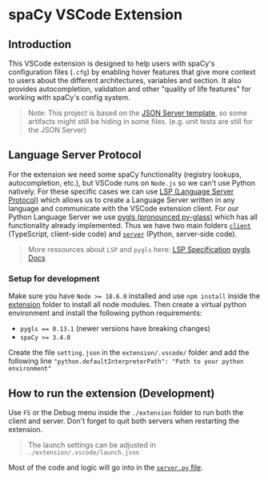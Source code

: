 # spaCy VSCode Extension

## Introduction 

This VSCode extension is designed to help users with spaCy's configuration files (`.cfg`) by enabling hover features that give more context to users about the different architectures, variables and section. It also provides autocompletion, validation and other "quality of life features" for working with spaCy's config system.

> Note: This project is based on the [JSON Server template](https://github.com/thomashacker/pygls/tree/master/examples/json-extension), so some artifacts might still be hiding in some files. (e.g. unit tests are still for the JSON Server)

## Language Server Protocol

For the extension  we need some spaCy functionality (registry lookups, autocompletion, etc.), but VSCode runs on `Node.js` so we can't use Python natively. For these specific cases we can use [LSP (Language Server Protocol)](https://microsoft.github.io/language-server-protocol/overviews/lsp/overview/) which allows us to create a Language Server written in any language and communicate with the VSCode extension client. For our Python Language Server we use [pygls (pronounced py-glass)](https://github.com/openlawlibrary/pygls) which has all functionality already implemented. Thus we have two main folders [`client`](./extension/client/) (TypeScript, client-side code) and [`server`](./extension/server/) (Python, server-side code).

> More ressources about `LSP` and `pygls` here:
[LSP Specification](https://microsoft.github.io/language-server-protocol/specifications/lsp/3.17/specification/)
[pygls Docs](https://pygls.readthedocs.io/en/latest/)

### Setup for development
Make sure you have `Node >= 18.6.0` installed and use `npm install` inside the [extension](./extension/) folder to install all node modules. Then create a virtual python environment and install the following python requirements:

- `pygls == 0.13.1` (newer versions have breaking changes)
- `spaCy >= 3.4.0`

Create the file `setting.json` in the `extension/.vscode/` folder and add the following line `"python.defaultInterpreterPath": "Path to your python environment"`


## How to run the extension (Development)

Use `F5` or the Debug menu inside the `./extension` folder to run both the client and server. Don't forget to quit both servers when restarting the extension.

> The launch settings can be adjusted in `./extension/.vscode/launch.json`

Most of the code and logic will go into in the [`server.py` file](./extension/server/server.py).